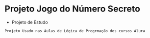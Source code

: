 # Projeto Jogo do Número Secreto

* Projeto de Estudo

`Projeto Usado nas Aulas de Lógica de Progrmação dos cursos Alura`
